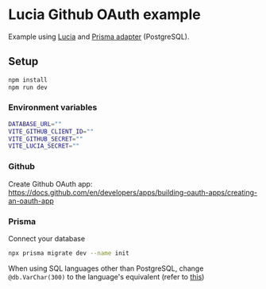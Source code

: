 # Lucia Github OAuth example

Example using [Lucia](https://github.com/pilcrowOnPaper/lucia-sveltekit/tree/main/packages/lucia-sveltekit) and [Prisma adapter](https://github.com/pilcrowOnPaper/lucia-sveltekit/tree/main/packages/adapter-prisma) (PostgreSQL).

## Setup

```bash
npm install
npm run dev
```

### Environment variables

```bash
DATABASE_URL=""
VITE_GITHUB_CLIENT_ID=""
VITE_GITHUB_SECRET=""
VITE_LUCIA_SECRET=""
```

### Github 

Create Github OAuth app: https://docs.github.com/en/developers/apps/building-oauth-apps/creating-an-oauth-app

### Prisma

Connect your database

```bash
npx prisma migrate dev --name init
```

When using SQL languages other than PostgreSQL, change `@db.VarChar(300)` to the language's equivalent (refer to [this](https://www.prisma.io/docs/reference/api-reference/prisma-schema-reference#string))